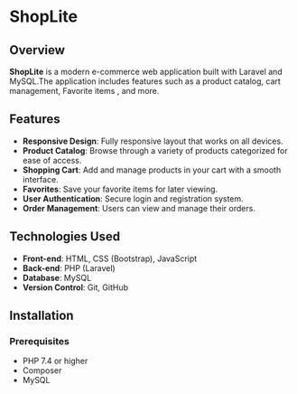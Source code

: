 # ShopLite

## Overview

**ShopLite** is a modern e-commerce web application built with Laravel and MySQL.The application includes features such as a product catalog, cart management, Favorite items , and more.

## Features

- **Responsive Design**: Fully responsive layout that works on all devices.
- **Product Catalog**: Browse through a variety of products categorized for ease of access.
- **Shopping Cart**: Add and manage products in your cart with a smooth interface.
- **Favorites**: Save your favorite items for later viewing.
- **User Authentication**: Secure login and registration system.
- **Order Management**: Users can view and manage their orders.

## Technologies Used

- **Front-end**: HTML, CSS (Bootstrap), JavaScript
- **Back-end**: PHP (Laravel)
- **Database**: MySQL
- **Version Control**: Git, GitHub

## Installation

### Prerequisites

- PHP 7.4 or higher
- Composer
- MySQL
